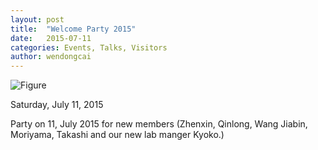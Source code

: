 ```yaml
---
layout: post
title:  "Welcome Party 2015"
date:   2015-07-11
categories: Events, Talks, Visitors
author: wendongcai
---
```



![Figure](https://farm1.staticflickr.com/955/27407947807_84b571fe80_z.jpg)

Saturday, July 11, 2015

Party on 11, July 2015 for new members (Zhenxin, Qinlong, Wang Jiabin, Moriyama, Takashi and our new lab manger Kyoko.)
 